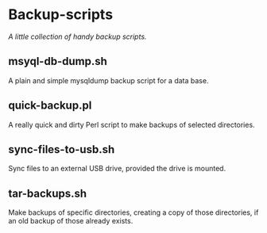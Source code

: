 # Backup-scripts

_A little collection of handy backup scripts._

## msyql-db-dump.sh

A plain and simple mysqldump backup script for a data base.

## quick-backup.pl

A really quick and dirty Perl script to make backups of selected directories.

## sync-files-to-usb.sh

Sync files to an external USB drive, provided the drive is mounted.

## tar-backups.sh

Make backups of specific directories, creating a copy of those directories, if an old backup of those already exists.

